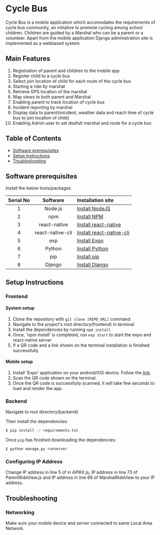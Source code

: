 # Cycle Bus

Cycle Bus is a mobile application which accomodates the requirements of cycle bus community, an initiative to promote cycling among school children. Children are guided by a Marshal who can be a parent or a volunteer. 
Apart from the mobile application Django administration site is implemented as a webbased system.

## Main Features

1. Registration of parent and children to the mobile app
2. Register child to a cycle bus
3. Select join location of child for each route of the cycle bus
4. Starting a ride by marshal 
5. Retrieve GPS location of the marshal
6. Map views to both parent and Marshal 
7. Enabling parent to track location of cycle bus
8. Incident reporting by marshal
9. Display data to parent(inicident, weather data and reach time of cycle bus to join location of child)
10. Enabling Admin user to set deafult marshal and route for a cycle bus

## Table of Contents

* [Software prerequisites](#software-prerequisites)
* [Setup Instructions](#setup-instructions)
* [Troubleshooting](#troubleshooting)


## Software prerequisites

Install the below tools/packages

| Serial No   | Software           | Installation site |
| :---------: | :----------------: | :---------------- |
| 1           | Node.js            | [Install NodeJS](https://nodejs.org/en/download/) |
| 2           | npm                | [Install NPM](https://www.npmjs.com/get-npm)      |
| 3           | react-native       | [Install react-native](https://www.npmjs.com/package/react-native) |
| 4           | react-native-cli   | [Install react-native-cli](https://www.npmjs.com/package/react-native-cli) |
| 5           | exp                | [Install Expo](https://www.npmjs.com/package/exp) |
| 6           | Python             | [Install Python](https://www.python.org/downloads/) |
| 7           | pip                | [Install pip](https://pip.pypa.io/en/stable/installation/) |
| 8           | Django             | [Install Django](https://docs.djangoproject.com/en/4.0/topics/install/) |


## Setup Instructions

### Frontend

#### System setup

1. Clone the repository with ```git clone [REPO_URL]``` command
2. Navigate to the project's root directory(frontend) in terminal
3. Install the dependencies by running ```npm install```
4. Once, 'npm install' is completed, run ```exp start``` to start the expo and react-native server
5. If a QR code and a link shown on the terminal installation is finished successfully

#### Mobile setup

1. Install 'Expo' application on your android/iOS device. Follow the [link](https://expo.io/tools#client).
2. Scan the QR code shown on the terminal.
3. Once the QR code is successfully scanned, it will take few seconds to load and render the app.

### Backend

Navigate to root directory(backend)

Then install the dependencies:

```sh
$ pip install -r requirements.txt
```

Once `pip` has finished downloading the dependencies:
```sh
$ python manage.py runserver
```

### Configuring IP Address

Change IP address in line 5 of in APIKit.js, IP address in line 73 of ParentRideView.js and IP address in line 68 of MarshalRideView to your IP address.


## Troubleshooting

### Networking

Make sure your mobile device and server connected  to same Local Area Network.
